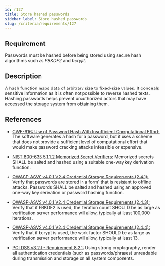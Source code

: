 ```yaml
---
id: r127
title: Store hashed passwords
sidebar_label: Store hashed passwords
slug: /criteria/requirements/127
---
```


## Requirement

Passwords must be hashed
before being stored
using secure hash algorithms
such as *PBKDF2* and *bcrypt*.

## Description

A hash function maps data of arbitrary size
to fixed-size values.
It conceals sensitive information
as it is often not possible
to reverse hashed texts.
Hashing passwords helps prevent unauthorized actors
that may have accessed
the storage system from obtaining them.

## References

- [CWE-916: Use of Password Hash With Insufficient Computational Effort:](https://cwe.mitre.org/data/definitions/916.html)
The software generates a hash for a password,
but it uses a scheme
that does not provide a sufficient level
of computational effort
that would make password cracking attacks
infeasible or expensive.

- [NIST 800-63B 5.1.1.2 Memorized Secret Verifiers:](https://pages.nist.gov/800-63-3/sp800-63b.html)
Memorized secrets SHALL be salted and hashed
using a suitable one-way key derivation function.

- [OWASP-ASVS v4.0.1 V2.4 Credential Storage Requirements.(2.4.1):](https://owasp.org/www-pdf-archive/OWASP_Application_Security_Verification_Standard_4.0-en.pdf)
Verify that passwords are stored in a form'
that is resistant to offline attacks.
Passwords SHALL be salted and hashed
using an approved one-way key derivation
or password hashing function.

- [OWASP-ASVS v4.0.1 V2.4 Credential Storage Requirements.(2.4.3):](https://owasp.org/www-pdf-archive/OWASP_Application_Security_Verification_Standard_4.0-en.pdf)
Verify that if PBKDF2 is used,
the iteration count SHOULD be as large
as verification server performance will allow,
typically at least 100,000 iterations.

- [OWASP-ASVS v4.0.1 V2.4 Credential Storage Requirements.(2.4.4):](https://owasp.org/www-pdf-archive/OWASP_Application_Security_Verification_Standard_4.0-en.pdf)
Verify that if bcrypt is used,
the work factor SHOULD be as large
as verification server performance will allow,
typically at least 13.

- [PCI DSS v3.2.1 - Requirement 8.2.1:](https://www.pcisecuritystandards.org/documents/PCI_DSS_v3-2-1.pdf)
Using strong cryptography,
render all authentication credentials
(such as passwords/phrases)
unreadable during transmission
and storage on all system components.
